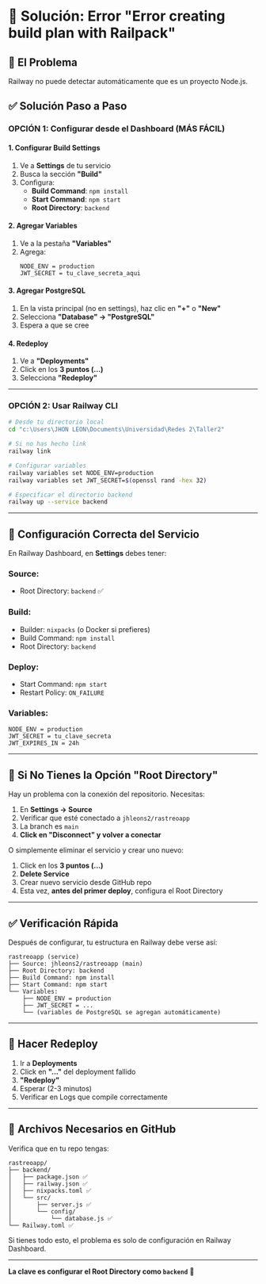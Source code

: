 # 🔧 Solución: Error "Error creating build plan with Railpack"

## 🎯 El Problema

Railway no puede detectar automáticamente que es un proyecto Node.js.

## ✅ Solución Paso a Paso

### OPCIÓN 1: Configurar desde el Dashboard (MÁS FÁCIL)

#### 1. Configurar Build Settings

1. Ve a **Settings** de tu servicio
2. Busca la sección **"Build"**
3. Configura:
   - **Build Command**: `npm install`
   - **Start Command**: `npm start`
   - **Root Directory**: `backend`

#### 2. Agregar Variables

1. Ve a la pestaña **"Variables"**
2. Agrega:
   ```
   NODE_ENV = production
   JWT_SECRET = tu_clave_secreta_aqui
   ```

#### 3. Agregar PostgreSQL

1. En la vista principal (no en settings), haz clic en **"+"** o **"New"**
2. Selecciona **"Database" → "PostgreSQL"**
3. Espera a que se cree

#### 4. Redeploy

1. Ve a **"Deployments"**
2. Click en los **3 puntos (...)**
3. Selecciona **"Redeploy"**

---

### OPCIÓN 2: Usar Railway CLI

```bash
# Desde tu directorio local
cd "c:\Users\JHON LEON\Documents\Universidad\Redes 2\Taller2"

# Si no has hecho link
railway link

# Configurar variables
railway variables set NODE_ENV=production
railway variables set JWT_SECRET=$(openssl rand -hex 32)

# Especificar el directorio backend
railway up --service backend
```

---

## 🎯 Configuración Correcta del Servicio

En Railway Dashboard, en **Settings** debes tener:

### Source:
- Root Directory: `backend` ✅

### Build:
- Builder: `nixpacks` (o Docker si prefieres)
- Build Command: `npm install`
- Root Directory: `backend`

### Deploy:
- Start Command: `npm start`
- Restart Policy: `ON_FAILURE`

### Variables:
```
NODE_ENV = production
JWT_SECRET = tu_clave_secreta
JWT_EXPIRES_IN = 24h
```

---

## 🚨 Si No Tienes la Opción "Root Directory"

Hay un problema con la conexión del repositorio. Necesitas:

1. En **Settings → Source**
2. Verificar que esté conectado a `jhleons2/rastreoapp`
3. La branch es `main`
4. **Click en "Disconnect" y volver a conectar**

O simplemente eliminar el servicio y crear uno nuevo:
1. Click en los **3 puntos (...)**
2. **Delete Service**
3. Crear nuevo servicio desde GitHub repo
4. Esta vez, **antes del primer deploy**, configura el Root Directory

---

## ✅ Verificación Rápida

Después de configurar, tu estructura en Railway debe verse así:

```
rastreoapp (service)
├── Source: jhleons2/rastreoapp (main)
├── Root Directory: backend
├── Build Command: npm install
├── Start Command: npm start
└── Variables:
    ├── NODE_ENV = production
    ├── JWT_SECRET = ...
    └── (variables de PostgreSQL se agregan automáticamente)
```

---

## 🔄 Hacer Redeploy

1. Ir a **Deployments**
2. Click en **"..."** del deployment fallido
3. **"Redeploy"**
4. Esperar (2-3 minutos)
5. Verificar en Logs que compile correctamente

---

## 📝 Archivos Necesarios en GitHub

Verifica que en tu repo tengas:

```
rastreoapp/
├── backend/
│   ├── package.json ✅
│   ├── railway.json ✅
│   ├── nixpacks.toml ✅
│   └── src/
│       ├── server.js ✅
│       └── config/
│           └── database.js ✅
└── Railway.toml ✅
```

Si tienes todo esto, el problema es solo de configuración en Railway Dashboard.

---

**La clave es configurar el Root Directory como `backend`** 🎯

